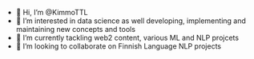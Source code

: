 - 👋 Hi, I’m @KimmoTTL
- 👀 I’m interested in data science as well developing, implementing and maintaining new concepts and tools
- 🌱 I’m currently tackling web2 content, various ML and NLP projcets
- 💞️ I’m looking to collaborate on Finnish Language NLP projects

<!---
KimmoTTL/KimmoTTL is a ✨ special ✨ repository because its `README.md` (this file) appears on your GitHub profile.
You can click the Preview link to take a look at your changes.
--->
